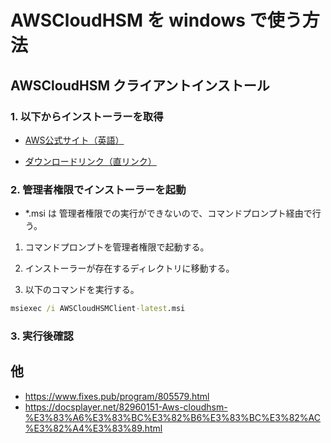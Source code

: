 # AWSCloudHSM を windows で使う方法

## AWSCloudHSM クライアントインストール

### 1. 以下からインストーラーを取得

- [AWS公式サイト（英語）](https://docs.aws.amazon.com/cloudhsm/latest/userguide/install-and-configure-client-win.html)

- [ダウンロードリンク（直リンク）](https://s3.amazonaws.com/cloudhsmv2-software/CloudHsmClient/Windows/AWSCloudHSMClient-latest.msi)

### 2. 管理者権限でインストーラーを起動

- *.msi は 管理者権限での実行ができないので、コマンドプロンプト経由で行う。

1. コマンドプロンプトを管理者権限で起動する。

2. インストーラーが存在するディレクトリに移動する。

3. 以下のコマンドを実行する。

```cmd
msiexec /i AWSCloudHSMClient-latest.msi
```

### 3. 実行後確認



## 他

- https://www.fixes.pub/program/805579.html
-   https://docsplayer.net/82960151-Aws-cloudhsm-%E3%83%A6%E3%83%BC%E3%82%B6%E3%83%BC%E3%82%AC%E3%82%A4%E3%83%89.html
